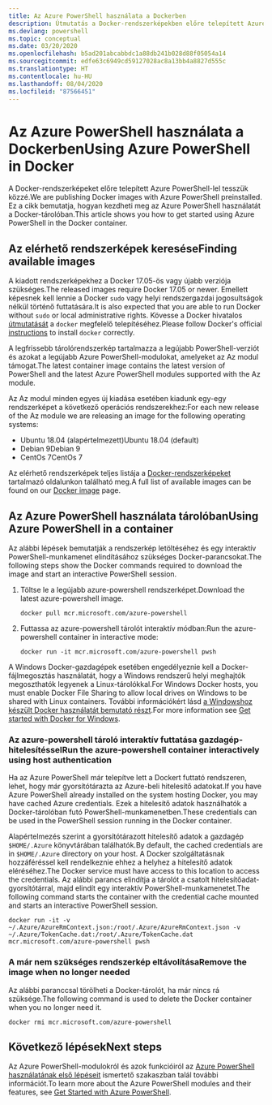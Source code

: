 ```yaml
---
title: Az Azure PowerShell használata a Dockerben
description: Útmutatás a Docker-rendszerképekben előre telepített Azure PowerShell használatához.
ms.devlang: powershell
ms.topic: conceptual
ms.date: 03/20/2020
ms.openlocfilehash: b5ad201abcabbdc1a88db241b028d88f05054a14
ms.sourcegitcommit: edfe63c6949cd59127028ac8a13bb4a8827d555c
ms.translationtype: HT
ms.contentlocale: hu-HU
ms.lasthandoff: 08/04/2020
ms.locfileid: "87566451"
---
```

# <a name="using-azure-powershell-in-docker"></a><span data-ttu-id="37726-103">Az Azure PowerShell használata a Dockerben</span><span class="sxs-lookup"><span data-stu-id="37726-103">Using Azure PowerShell in Docker</span></span>

<span data-ttu-id="37726-104">A Docker-rendszerképeket előre telepített Azure PowerShell-lel tesszük közzé.</span><span class="sxs-lookup"><span data-stu-id="37726-104">We are publishing Docker images with Azure PowerShell preinstalled.</span></span> <span data-ttu-id="37726-105">Ez a cikk bemutatja, hogyan kezdheti meg az Azure PowerShell használatát a Docker-tárolóban.</span><span class="sxs-lookup"><span data-stu-id="37726-105">This article shows you how to get started using Azure PowerShell in the Docker container.</span></span>

## <a name="finding-available-images"></a><span data-ttu-id="37726-106">Az elérhető rendszerképek keresése</span><span class="sxs-lookup"><span data-stu-id="37726-106">Finding available images</span></span>

<span data-ttu-id="37726-107">A kiadott rendszerképekhez a Docker 17.05-ös vagy újabb verziója szükséges.</span><span class="sxs-lookup"><span data-stu-id="37726-107">The released images require Docker 17.05 or newer.</span></span> <span data-ttu-id="37726-108">Emellett képesnek kell lennie a Docker `sudo` vagy helyi rendszergazdai jogosultságok nélkül történő futtatására.</span><span class="sxs-lookup"><span data-stu-id="37726-108">It is also expected that you are able to run Docker without `sudo` or local administrative rights.</span></span> <span data-ttu-id="37726-109">Kövesse a Docker hivatalos [útmutatását][install] a `docker` megfelelő telepítéséhez.</span><span class="sxs-lookup"><span data-stu-id="37726-109">Please follow Docker's official [instructions][install] to install `docker` correctly.</span></span>

<span data-ttu-id="37726-110">A legfrissebb tárolórendszerkép tartalmazza a legújabb PowerShell-verziót és azokat a legújabb Azure PowerShell-modulokat, amelyeket az Az modul támogat.</span><span class="sxs-lookup"><span data-stu-id="37726-110">The latest container image contains the latest version of PowerShell and the latest Azure PowerShell modules supported with the Az module.</span></span>

<span data-ttu-id="37726-111">Az Az modul minden egyes új kiadása esetében kiadunk egy-egy rendszerképet a következő operációs rendszerekhez:</span><span class="sxs-lookup"><span data-stu-id="37726-111">For each new release of the Az module we are releasing an image for the following operating systems:</span></span>

- <span data-ttu-id="37726-112">Ubuntu 18.04 (alapértelmezett)</span><span class="sxs-lookup"><span data-stu-id="37726-112">Ubuntu 18.04 (default)</span></span>
- <span data-ttu-id="37726-113">Debian 9</span><span class="sxs-lookup"><span data-stu-id="37726-113">Debian 9</span></span>
- <span data-ttu-id="37726-114">CentOs 7</span><span class="sxs-lookup"><span data-stu-id="37726-114">CentOs 7</span></span>

<span data-ttu-id="37726-115">Az elérhető rendszerképek teljes listája a [Docker-rendszerképeket][az image] tartalmazó oldalunkon található meg.</span><span class="sxs-lookup"><span data-stu-id="37726-115">A full list of available images can be found on our [Docker image][az image] page.</span></span>

## <a name="using-azure-powershell-in-a-container"></a><span data-ttu-id="37726-116">Az Azure PowerShell használata tárolóban</span><span class="sxs-lookup"><span data-stu-id="37726-116">Using Azure PowerShell in a container</span></span>

<span data-ttu-id="37726-117">Az alábbi lépések bemutatják a rendszerkép letöltéséhez és egy interaktív PowerShell-munkamenet elindításához szükséges Docker-parancsokat.</span><span class="sxs-lookup"><span data-stu-id="37726-117">The following steps show the Docker commands required to download the image and start an interactive PowerShell session.</span></span>

1. <span data-ttu-id="37726-118">Töltse le a legújabb azure-powershell rendszerképet.</span><span class="sxs-lookup"><span data-stu-id="37726-118">Download the latest azure-powershell image.</span></span>

   ```console
   docker pull mcr.microsoft.com/azure-powershell
   ```

1. <span data-ttu-id="37726-119">Futtassa az azure-powershell tárolót interaktív módban:</span><span class="sxs-lookup"><span data-stu-id="37726-119">Run the azure-powershell container in interactive mode:</span></span>

   ```console
   docker run -it mcr.microsoft.com/azure-powershell pwsh
   ```

<span data-ttu-id="37726-120">A Windows Docker-gazdagépek esetében engedélyeznie kell a Docker-fájlmegosztás használatát, hogy a Windows rendszerű helyi meghajtók megoszthatók legyenek a Linux-tárolókkal.</span><span class="sxs-lookup"><span data-stu-id="37726-120">For Windows Docker hosts, you must enable Docker File Sharing to allow local drives on Windows to be shared with Linux containers.</span></span> <span data-ttu-id="37726-121">További információkért lásd [a Windowshoz készült Docker használatát bemutató részt][file-sharing].</span><span class="sxs-lookup"><span data-stu-id="37726-121">For more information see [Get started with Docker for Windows][file-sharing].</span></span>

### <a name="run-the-azure-powershell-container-interactively-using-host-authentication"></a><span data-ttu-id="37726-122">Az azure-powershell tároló interaktív futtatása gazdagép-hitelesítéssel</span><span class="sxs-lookup"><span data-stu-id="37726-122">Run the azure-powershell container interactively using host authentication</span></span>

<span data-ttu-id="37726-123">Ha az Azure PowerShell már telepítve lett a Dockert futtató rendszeren, lehet, hogy már gyorsítótárazta az Azure-beli hitelesítő adatokat.</span><span class="sxs-lookup"><span data-stu-id="37726-123">If you have Azure PowerShell already installed on the system hosting Docker, you may have cached Azure credentials.</span></span> <span data-ttu-id="37726-124">Ezek a hitelesítő adatok használhatók a Docker-tárolóban futó PowerShell-munkamenetben.</span><span class="sxs-lookup"><span data-stu-id="37726-124">These credentials can be used in the PowerShell session running in the Docker container.</span></span>

<span data-ttu-id="37726-125">Alapértelmezés szerint a gyorsítótárazott hitelesítő adatok a gazdagép `$HOME/.Azure` könyvtárában találhatók.</span><span class="sxs-lookup"><span data-stu-id="37726-125">By default, the cached credentials are in `$HOME/.Azure` directory on your host.</span></span> <span data-ttu-id="37726-126">A Docker szolgáltatásnak hozzáféréssel kell rendelkeznie ehhez a helyhez a hitelesítő adatok eléréséhez.</span><span class="sxs-lookup"><span data-stu-id="37726-126">The Docker service must have access to this location to access the credentials.</span></span> <span data-ttu-id="37726-127">Az alábbi parancs elindítja a tárolót a csatolt hitelesítőadat-gyorsítótárral, majd elindít egy interaktív PowerShell-munkamenetet.</span><span class="sxs-lookup"><span data-stu-id="37726-127">The following command starts the container with the credential cache mounted and starts an interactive PowerShell session.</span></span>

```console
docker run -it -v ~/.Azure/AzureRmContext.json:/root/.Azure/AzureRmContext.json -v ~/.Azure/TokenCache.dat:/root/.Azure/TokenCache.dat mcr.microsoft.com/azure-powershell pwsh
```

### <a name="remove-the-image-when-no-longer-needed"></a><span data-ttu-id="37726-128">A már nem szükséges rendszerkép eltávolítása</span><span class="sxs-lookup"><span data-stu-id="37726-128">Remove the image when no longer needed</span></span>

<span data-ttu-id="37726-129">Az alábbi paranccsal törölheti a Docker-tárolót, ha már nincs rá szüksége.</span><span class="sxs-lookup"><span data-stu-id="37726-129">The following command is used to delete the Docker container when you no longer need it.</span></span>

```console
docker rmi mcr.microsoft.com/azure-powershell
```

## <a name="next-steps"></a><span data-ttu-id="37726-130">Következő lépések</span><span class="sxs-lookup"><span data-stu-id="37726-130">Next steps</span></span>

<span data-ttu-id="37726-131">Az Azure PowerShell-modulokról és azok funkcióiról az [Azure PowerShell használatának első lépéseit](get-started-azureps.md) ismertető szakaszban talál további információt.</span><span class="sxs-lookup"><span data-stu-id="37726-131">To learn more about the Azure PowerShell modules and their features, see [Get Started with Azure PowerShell](get-started-azureps.md).</span></span>

<!-- link references -->
[install]: https://docs.docker.com/engine/installation/
[powershell image]: https://hub.docker.com/_/microsoft-powershell
[az image]: https://hub.docker.com/_/microsoft-azure-powershell
[file-sharing]: https://docs.docker.com/docker-for-windows/#file-sharing
